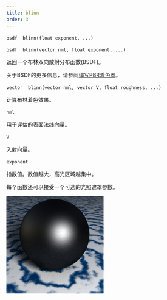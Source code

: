 ```yaml
---
title: blinn
order: 3
---
```


`bsdf  blinn(float exponent, ...)`

`bsdf  blinn(vector nml, float exponent, ...)`

返回一个布林双向散射分布函数(BSDF)。

关于BSDF的更多信息，请参阅[编写PBR着色器](../pbr.html)。

`vector  blinn(vector nml, vector V, float roughness, ...)`

计算布林着色效果。

`nml`

用于评估的表面法线向量。

`V`

入射向量。

`exponent`

指数值。数值越大，高光区域越集中。

每个函数还可以接受一个可选的光照遮罩参数。

![](../_static/rendering/blinn.png)

